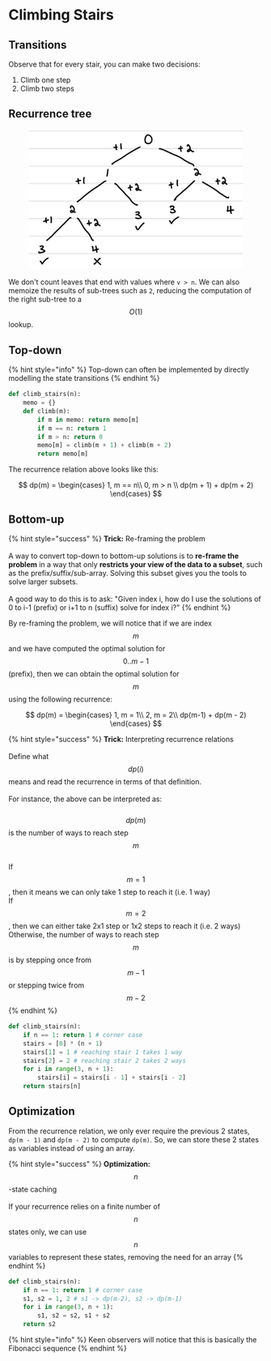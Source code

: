 # Climbing Stairs

## Transitions

Observe that for every stair, you can make two decisions:

1. Climb one step
2. Climb two steps

## Recurrence tree

<figure><img src="../../../.gitbook/assets/image (1).png" alt="" width="563"><figcaption></figcaption></figure>

We don't count leaves that end with values where `v > n`. We can also memoize the results of sub-trees such as `2`, reducing the computation of the right sub-tree to a $$O(1)$$ lookup.

## Top-down

{% hint style="info" %}
Top-down can often be implemented by directly modelling the state transitions
{% endhint %}

```python
def climb_stairs(n):
    memo = {}
    def climb(m):
        if m in memo: return memo[m]
        if m == n: return 1
        if m > n: return 0
        memo[m] = climb(m + 1) + climb(m + 2)
        return memo[m]
```

The recurrence relation above looks like this:

$$
dp(m) = \begin{cases}
1, m == n\\
0, m > n \\
dp(m + 1) + dp(m + 2)
\end{cases}
$$

## Bottom-up

{% hint style="success" %}
**Trick:** Re-framing the problem\
\
A way to convert top-down to bottom-up solutions is to **re-frame the problem** in a way that only **restricts your view of the data to a subset**, such as the prefix/suffix/sub-array. Solving this subset gives you the tools to solve larger subsets.\
\
A good way to do this is to ask: "Given index i, how do I use the solutions of 0 to i-1 (prefix) or i+1 to n (suffix) solve for index i?"
{% endhint %}

By re-framing the problem, we will notice that if we are index $$m$$ and we have computed the optimal solution for $$0..m-1$$ (prefix), then we can obtain the optimal solution for $$m$$ using the following recurrence:

$$
dp(m) = \begin{cases}
1, m = 1\\
2, m = 2\\
dp(m-1) + dp(m - 2)
\end{cases}
$$

{% hint style="success" %}
**Trick:** Interpreting recurrence relations\
\
Define what $$dp(i)$$ means and read the recurrence in terms of that definition.\
\
For instance, the above can be interpreted as:\
\
$$dp(m)$$ is the number of ways to reach step $$m$$\
If $$m = 1$$, then it means we can only take 1 step to reach it (i.e. 1 way)\
If $$m = 2$$, then we can either take 2x1 step or 1x2 steps to reach it (i.e. 2 ways)\
Otherwise, the number of ways to reach step $$m$$ is by stepping once from $$m-1$$ or stepping twice from $$m-2$$
{% endhint %}

```python
def climb_stairs(n):
    if n == 1: return 1 # corner case
    stairs = [0] * (n + 1)
    stairs[1] = 1 # reaching stair 1 takes 1 way
    stairs[2] = 2 # reaching stair 2 takes 2 ways
    for i in range(3, n + 1):
        stairs[i] = stairs[i - 1] + stairs[i - 2]
    return stairs[n]
```

## Optimization

From the recurrence relation, we only ever require the previous 2 states, `dp(m - 1)` and `dp(m - 2)` to compute `dp(m)`. So, we can store these 2 states as variables instead of using an array.

{% hint style="success" %}
**Optimization:** $$n$$-state caching\
\
If your recurrence relies on a finite number of $$n$$ states only, we can use $$n$$ variables to represent these states, removing the need for an array
{% endhint %}

```python
def climb_stairs(n):
    if n == 1: return 1 # corner case
    s1, s2 = 1, 2 # s1 -> dp(m-2), s2 -> dp(m-1) 
    for i in range(3, n + 1):
        s1, s2 = s2, s1 + s2
    return s2
```

{% hint style="info" %}
Keen observers will notice that this is basically the Fibonacci sequence
{% endhint %}

